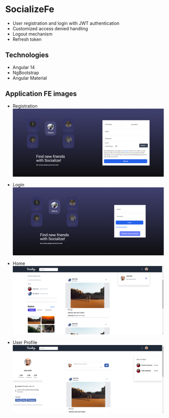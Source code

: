 # SocializeFe

* User registration and login with JWT authentication
* Customized access denied handling
* Logout mechanism
* Refresh token

## Technologies
* Angular 14
* NgBootstrap
* Angular Material

## Application FE images
* Registration
![alt text](./src/assets/register.png)

* Login
![alt text](./src/assets/login.png)

* Home
![alt text](./src/assets/home.png)

* User Profile
![alt text](./src/assets/user-profile.png)
